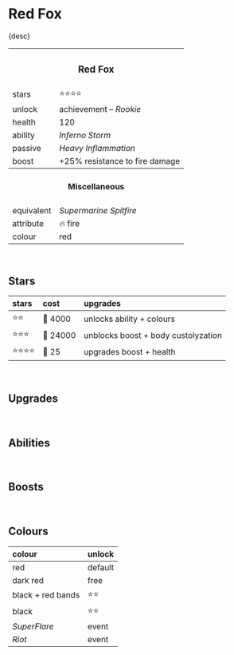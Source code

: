 # Red Fox

{desc}


<table>
  <tr>
    <th colspan="2"> <h3> Red Fox </h3> </th>
  </tr>
  <tr>
    <td> stars </td>
    <td> ⭐⭐⭐⭐ </td>
  </tr>
  <tr>
    <td> unlock </td>
    <td> achievement – <em>Rookie</em> </td>
  </tr>
  <tr>
    <td> health </td>
    <td> 120 </td>
  </tr>
  <tr>
    <td> ability </td>
    <td> <em>Inferno Storm</em> </td>
  </tr>
  <tr>
    <td> passive </td>
    <td> <em>Heavy Inflammation</em> </td>
  </tr>
  <tr>
    <td> boost </td>
    <td> +25% resistance to fire damage </td>
  </tr>
  <tr>
    <th colspan="2"> <h4> Miscellaneous </h4> </th>
  </tr>
  <tr>
    <td> equivalent </td>
    <td> <em>Supermarine Spitfire</em> </td>
  </tr>
  <tr>
    <td> attribute </td>
    <td> 🔥 fire </td>
  </tr>
  <tr>
    <td> colour </td>
    <td> red </td>
  </tr>
</table>

<br>

## Stars

| stars | cost | upgrades |
| :---- | :--- | :------- |
| ⭐⭐ | 🔸 4000 | unlocks ability + colours |
| ⭐⭐⭐ | 🔸 24000 | unblocks boost + body custolyzation |
| ⭐⭐⭐⭐ | 🔹 25 | upgrades boost + health |

<br>

## Upgrades

<br>

## Abilities

<br>

## Boosts

<br>

## Colours

| colour | unlock |
| :----- | :----- |
| red | default |
| dark red | free |
| black + red bands | ⭐⭐ |
| black | ⭐⭐ |
| *SuperFlare* | event |
| *Riot* | event |
